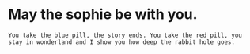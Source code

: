 # May the sophie be with you.

```
You take the blue pill, the story ends. You take the red pill, you stay in wonderland and I show you how deep the rabbit hole goes.
```

